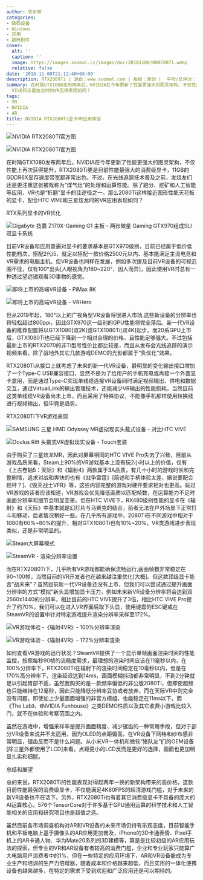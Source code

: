 ```yaml
---
author: 农步祥
categories:
- 数码设备
- Windows
- 应用
- 数码附件
cover:
  alt: ''
  caption: ''
  image: https://images.soomal.cc/images/doc/20181108/00078071.webp
  relative: false
date: '2018-11-08T21:12:40+08:00'
description: RTX2080Ti | 源自：www.soomal.com | 版权：原创 |  平均/总评分：08.83/106
summary: 在时隔GTX1080发布两年后，NVIDIA在今年更新了性能更强大的图灵架构，不仅性能上再次获得提升，RTX2080Ti更是目前性能最强大的消费级显卡，除了跑分、挖矿和人工智能等应用，VR也是“折磨”显卡的佳途径之一。那么2080Ti这样接近图形性能天花板的显卡，配合HTC
  VIVE和三星炫龙时的VR应用表现如何？
tags:
- VR
- NVIDIA
- AR
title: NVIDIA RTX2080Ti显卡VR应用体验
---
```


![NVIDIA RTX2080Ti官方图](https://images.soomal.cc/images/doc/20181108/00078072_01.webp)



![NVIDIA RTX2080Ti官方图](https://images.soomal.cc/images/doc/20181108/00078073_01.webp)



在时隔GTX1080发布两年后，NVIDIA在今年更新了性能更强大的图灵架构，不仅性能上再次获得提升，RTX2080Ti更是目前性能最强大的消费级显卡，11GB的GDDR6X显存速度带宽都非常出色。不过，在光线追踪技术普及之前，发烧友们还是更注重这张被戏称为“煤气灶”的处理和运算性能。除了跑分、挖矿和人工智能等应用，VR也是“折磨”显卡的佳途径之一。那么2080Ti这样接近图形性能天花板的显卡，配合HTC VIVE和三星炫龙时的VR应用表现如何？



RTX系列显卡的VR优化



![Gigabyte 技嘉 Z170X-Gaming G1 主板 - 两张微星 Gaming GTX970组成SLI双显卡系统](https://images.soomal.cc/images/doc/20170917/00070252.webp)



目前VR设备和应用普遍对显卡的要求基本是GTX970级别，目前已经属于低价低性能档次，搭配2代i5，就足以搭配一款价格2500元以内、基本能满足主流电竞和VR需求的电脑主机。但VR设备也同样在发展，例如多次提及目前VR设备的可视范围不佳，仅有100°出头[人眼视角为180~220°，因人而异]，因此使用VR时总有一种透过望远镜观看3D事物的感觉。



![即将上市的高端VR设备 - PiMax 8K](https://images.soomal.cc/images/doc/20181108/00078074_01.webp)



![即将上市的高端VR设备 - VRHero](https://images.soomal.cc/images/doc/20181108/00078075_01.webp)



但从2019年起，180°以上的广视角型VR设备将很进入市场,这些新设备的分辨率也将轻松超过800ppi，因此GTX970这一级别的GPU性能将完全落后。新一代VR设备的推荐配置将以GTX1080[双2K]或GTX1080Ti[双4K]起步。而20系GPU上市后，GTX1080Ti也已经下降到一个相对合理的价格，且性能足够强大。不过包括最新上市的RTX2070的非Ti型号性价比都比较差，而且从发布会光线追踪的演示视频来看，除了战地外其它几款游戏DEMO的光影都属于“负优化”效果。



RTX2080Ti从接口上就考虑了未来的新一代VR设备，最明显的变化输出接口增加了一个Type-C USB兼容接口，显然不是为了给用户的手机充电或再接一个外置显卡盒用，而是通过Type-C实现单线缆连接VR设备同时满足视频输出、供电和数据交互，通过VirtualLink的输出管理技术，还能减少VR输出的性能损耗，当然目前这类单线缆VR设备尚未上市，而且采用了特殊协议，不能像手机那样使用转换线进行视频输出，但毕竟是趋势。



RTX2080Ti下VR游戏表现



![SAMSUNG 三星 HMD Odyssey MR虚拟现实头戴式设备 - 对比HTC VIVE](https://images.soomal.cc/images/doc/20171203/00072022_01.webp)



![Oculus Rift  头戴式VR虚拟现实设备 - Touch套装](https://images.soomal.cc/images/doc/20170903/00070000_01.webp)



由于购买了三星炫龙MR，因此对屏幕相同的HTC VIVE Pro失去了兴致，目前从游戏品质来看，Steam上90%的VR游戏基本上没有玩2小时以上的价值，仅有《上古卷轴5：天际》和《辐射4》两款属于3A品质，有几十小时的游戏时长和完整剧情，追求对战和爽快的也有《战争雷霆》[简述和手柄体验太差，据说要配合摇杆？]、《毁灭战士VFR》等，这些内容完整的游戏对硬件要求相对也更高。玩过VR游戏的读者应该知道，VR游戏会优先降低画质以匹配帧数，在运算能力不足时画面分辨率和细节会明显变差。但在HTC VIVE下，RX480级别性能的显卡在《辐射》和《天际》中基本就是幻灯片与马赛克的结合，前者无法在户外场景下正常打斗和移动，后者情况稍好一些。在几乎所有游戏中，2080Ti在不同游戏中相对于1080有60%~80%的提升，相对GTX1080Ti也有10%~20%，VR类游戏进步表现类似，还是非常明显的。



![Steam大屏幕模式](https://images.soomal.cc/images/doc/20181108/00078067_01.webp)



![SteamVR - 渲染分辨率设置](https://images.soomal.cc/images/doc/20181108/00078068_01.webp)



而在RTX2080Ti下，几乎所有VR游戏都能确保流畅运行,画面帧数非常稳定在90~100帧，当然目前的VR开发者也在越来越注重优化[大概]。但这款顶级显卡能否“战未来”？虽然目前新一代VR设备还没有上市，但我们可以尝试通过提升画面分辨率的方式“模拟”新头显增加显卡压力，例如未来新VR设备分辨率将会达到双2560x1440的分辨率，相比目前的HTC VIVE提升了3倍，相比HTC VIVE Pro提升了约70%，我们可以在进入VR界面后取下头显，使用键盘的ESC键或在SteamVR的设置中针对特定游戏提升渲染分辨率采样至172%。



![VR游戏体验 -《辐射4VR》- 100%分辨率渲染](https://images.soomal.cc/images/doc/20181108/00078069_01.webp)



![VR游戏体验 -《辐射4VR》- 172%分辨率渲染](https://images.soomal.cc/images/doc/20181108/00078070_01.webp)



如何查看VR游戏的运行状况？SteamVR提供了一个显示单帧画面渲染时间的性能监控，按照每秒90帧的流畅度需求，最理想的渲染时间应该在11毫秒以内，在100%分辨率下，RTX2080Ti在辐射下的渲染时间稳定在10毫秒以内，但是在170%高分辨率下，渲染延迟达到14ms，画面模糊抖动都非常明显，不到2分钟就足以引起胃部不适，虽然我购买的是一款频率偏低的非公版2080Ti，但即使超频也只能维持在12毫秒，因此只能降低分辨率妥协或者放弃，而在天际VR中则完全没有问题，即使加上少量画面增强的非官方模组，也能稳定在11ms以下。而《The Lab》、《NVIDIA Funhouse》之类DEMO性质以及其它收费小游戏比较入门，就不在体验和考察范围之内。



虽然在游戏中，增强采样率是提升画面精度、减少锯齿的一种常用手段，但对于部分VR设备来说并不太适用，因为OLED的点距偏高，在VR设备下网格和纱布感非常明显，锯齿反而不是什么问题。从小米VR一体机和微软“猪队友”们的OEM设备[除三星外都使用了LCD]来看，点距更小的LCD反而是更好的选择，画面也更加明显扎实和细腻。



总结和展望



总的来说，RTX2080Ti的性能表现对得起两年一换的新架构带来的高价格，这款目前性能最强的消费级显卡，不仅能满足4K60FPS的超清游戏门槛，对于未来的新VR设备也不在话下。另外，RTX2080Ti也有着其它消费级显卡不具备的庞大的AI运算核心，576个TensorCore对于许多基于GPU通用运算的科学技术和人工智能相关的应用和研究项目也是超值之选。



虽然目前各市场调查机构对AR和VR设备的未来市场仍持有乐观态度，目前智能手机和平板电脑上基于摄像头的AR应用更加普及，iPhone的3D卡通表情、Pixel手机上的AR卡通人物、华为Mate20系列的3D建模等，算是是比较初级的AR应用玩法的探索，但专业的VR和AR设备有者较高的消费门槛，企业和专业玩家只能算广大电脑用户消费者中的1%，但在一些特定的应用环境下，AR和VR设备能成为专业生产和培训的生产力倍增器，随着成本和价格越来越低，而且实用的一体化便携设备也越来越多，在特定的需求下受到欢迎和广泛应用还是可以期待的。